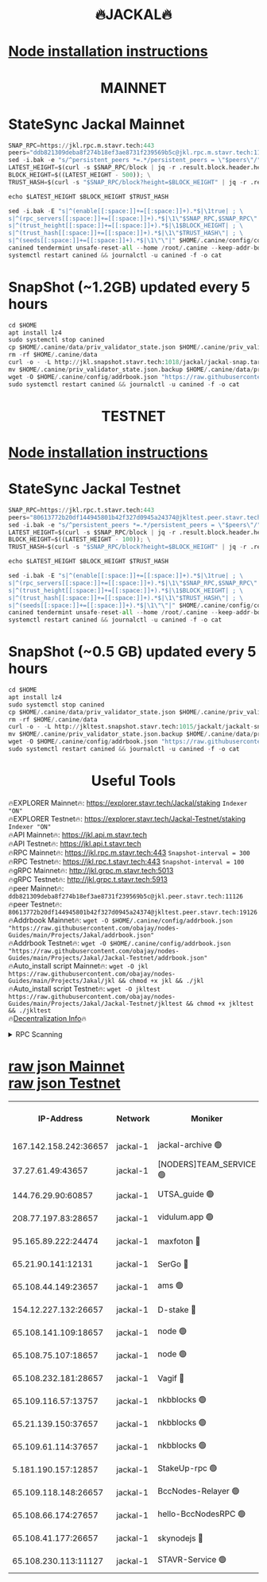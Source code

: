 <h1 align="center"> 🔥JACKAL🔥</h1>

[Node installation instructions](https://github.com/obajay/nodes-Guides/tree/main/Projects/Jakal)
=

<h1 align="center"> MAINNET</h1>

# StateSync Jackal Mainnet
```python
SNAP_RPC=https://jkl.rpc.m.stavr.tech:443
peers="ddb821309deba8f274b18ef3ae8731f239569b5c@jkl.rpc.m.stavr.tech:11126"
sed -i.bak -e "s/^persistent_peers *=.*/persistent_peers = \"$peers\"/" $HOME/.canine/config/config.toml
LATEST_HEIGHT=$(curl -s $SNAP_RPC/block | jq -r .result.block.header.height); \
BLOCK_HEIGHT=$((LATEST_HEIGHT - 500)); \
TRUST_HASH=$(curl -s "$SNAP_RPC/block?height=$BLOCK_HEIGHT" | jq -r .result.block_id.hash)

echo $LATEST_HEIGHT $BLOCK_HEIGHT $TRUST_HASH

sed -i.bak -E "s|^(enable[[:space:]]+=[[:space:]]+).*$|\1true| ; \
s|^(rpc_servers[[:space:]]+=[[:space:]]+).*$|\1\"$SNAP_RPC,$SNAP_RPC\"| ; \
s|^(trust_height[[:space:]]+=[[:space:]]+).*$|\1$BLOCK_HEIGHT| ; \
s|^(trust_hash[[:space:]]+=[[:space:]]+).*$|\1\"$TRUST_HASH\"| ; \
s|^(seeds[[:space:]]+=[[:space:]]+).*$|\1\"\"|" $HOME/.canine/config/config.toml
canined tendermint unsafe-reset-all --home /root/.canine --keep-addr-book
systemctl restart canined && journalctl -u canined -f -o cat
```
# SnapShot (~1.2GB) updated every 5 hours
```python
cd $HOME
apt install lz4
sudo systemctl stop canined
cp $HOME/.canine/data/priv_validator_state.json $HOME/.canine/priv_validator_state.json.backup
rm -rf $HOME/.canine/data
curl -o - -L http://jkl.snapshot.stavr.tech:1018/jackal/jackal-snap.tar.lz4 | lz4 -c -d - | tar -x -C $HOME/.canine --strip-components 2
mv $HOME/.canine/priv_validator_state.json.backup $HOME/.canine/data/priv_validator_state.json
wget -O $HOME/.canine/config/addrbook.json "https://raw.githubusercontent.com/obajay/nodes-Guides/main/Projects/Jakal/addrbook.json"
sudo systemctl restart canined && journalctl -u canined -f -o cat
```

<h1 align="center"> TESTNET</h1>

[Node installation instructions](https://github.com/obajay/nodes-Guides/tree/main/Projects/Jakal/Jackal-Testnet)
=

# StateSync Jackal Testnet
```python
SNAP_RPC=https://jkl.rpc.t.stavr.tech:443
peers="80613772b20df144945801b42f327d0945a24374@jkltest.peer.stavr.tech:19126"
sed -i.bak -e "s/^persistent_peers *=.*/persistent_peers = \"$peers\"/" $HOME/.canine/config/config.toml
LATEST_HEIGHT=$(curl -s $SNAP_RPC/block | jq -r .result.block.header.height); \
BLOCK_HEIGHT=$((LATEST_HEIGHT - 100)); \
TRUST_HASH=$(curl -s "$SNAP_RPC/block?height=$BLOCK_HEIGHT" | jq -r .result.block_id.hash)

echo $LATEST_HEIGHT $BLOCK_HEIGHT $TRUST_HASH

sed -i.bak -E "s|^(enable[[:space:]]+=[[:space:]]+).*$|\1true| ; \
s|^(rpc_servers[[:space:]]+=[[:space:]]+).*$|\1\"$SNAP_RPC,$SNAP_RPC\"| ; \
s|^(trust_height[[:space:]]+=[[:space:]]+).*$|\1$BLOCK_HEIGHT| ; \
s|^(trust_hash[[:space:]]+=[[:space:]]+).*$|\1\"$TRUST_HASH\"| ; \
s|^(seeds[[:space:]]+=[[:space:]]+).*$|\1\"\"|" $HOME/.canine/config/config.toml
canined tendermint unsafe-reset-all --home /root/.canine --keep-addr-book
systemctl restart canined && journalctl -u canined -f -o cat
```
# SnapShot (~0.5 GB) updated every 5 hours
```python
cd $HOME
apt install lz4
sudo systemctl stop canined
cp $HOME/.canine/data/priv_validator_state.json $HOME/.canine/priv_validator_state.json.backup
rm -rf $HOME/.canine/data
curl -o - -L http://jkltest.snapshot.stavr.tech:1015/jackalt/jackalt-snap.tar.lz4 | lz4 -c -d - | tar -x -C $HOME/.canine --strip-components 2
mv $HOME/.canine/priv_validator_state.json.backup $HOME/.canine/data/priv_validator_state.json
wget -O $HOME/.canine/config/addrbook.json "https://raw.githubusercontent.com/obajay/nodes-Guides/main/Projects/Jakal/Jackal-Testnet/addrbook.json"
sudo systemctl restart canined && journalctl -u canined -f -o cat
```

 <h1 align="center"> Useful Tools</h1>

🔥EXPLORER Mainnet🔥:      https://explorer.stavr.tech/Jackal/staking		        `Indexer "ON"` \
🔥EXPLORER Testnet🔥:      https://explorer.stavr.tech/Jackal-Testnet/staking     `Indexer "ON"` \
🔥API Mainnet🔥: 			 		 https://jkl.api.m.stavr.tech \
🔥API Testnet🔥: 			 		 https://jkl.api.t.stavr.tech \
🔥RPC Mainnet🔥:           https://jkl.rpc.m.stavr.tech:443              `Snapshot-interval = 300` \
🔥RPC Testnet🔥:           https://jkl.rpc.t.stavr.tech:443              `Snapshot-interval = 100` \
🔥gRPC Mainnet🔥:          http://jkl.grpc.m.stavr.tech:5013 \
🔥gRPC Testnet🔥:          http://jkl.grpc.t.stavr.tech:5913 \
🔥peer Mainnet🔥:					 `ddb821309deba8f274b18ef3ae8731f239569b5c@jkl.peer.stavr.tech:11126` \
🔥peer Testnet🔥:					 `80613772b20df144945801b42f327d0945a24374@jkltest.peer.stavr.tech:19126` \
🔥Addrbook Mainnet🔥:    ```wget -O $HOME/.canine/config/addrbook.json "https://raw.githubusercontent.com/obajay/nodes-Guides/main/Projects/Jakal/addrbook.json"``` \
🔥Addrbook Testnet🔥:    ```wget -O $HOME/.canine/config/addrbook.json "https://raw.githubusercontent.com/obajay/nodes-Guides/main/Projects/Jakal/Jackal-Testnet/addrbook.json"``` \
🔥Auto_install script Mainnet🔥: ```wget -O jkl https://raw.githubusercontent.com/obajay/nodes-Guides/main/Projects/Jakal/jkl && chmod +x jkl && ./jkl``` \
🔥Auto_install script Testnet🔥: ```wget -O jkltest https://raw.githubusercontent.com/obajay/nodes-Guides/main/Projects/Jakal/Jackal-Testnet/jkltest && chmod +x jkltest && ./jkltest``` \
🔥[Decentralization Info](https://github.com/obajay/StateSync-snapshots/tree/main/Projects/Jackal/Decentralization)🔥


<details>
<summary>RPC Scanning</summary>

<h2 align="center"> We scan nodes in real time every 4 hours. And we provide the final result of RPC endpoints.
We cannot influence the operation of these nodes in any way. </h2>


```python
If Voting Power is higher than 0 --> then the Node is a validator of the network and may be subject to attack and be a potential threat to the chain.
```
```python
We marked such validators with a red symbol
```

</details>

[raw json Mainnet](https://rpc-check.jaclalm.stavr.tech/jaclalm/rpc-jaclalm-result.json) \
[raw json Testnet](https://github.com/obajay/StateSync-snapshots/tree/main/Projects/Jackal/Rpc-Check-Testnet)
=

<table><tr><th>IP-Address</th><th>Network</th><th>Moniker</th><th>Latest Block Height</th><th>Earliest Block Height</th><th>Catching Up</th><th>Tx Index</th><th>Voting Power</th><th>Scan Time</th></tr><tr><td>167.142.158.242:36657</td><td>jackal-1</td><td>jackal-archive 🟢</td><td>6521778</td><td>2770293</td><td>False</td><td>on</td><td>0</td><td>2024-02-17T07:28:17.852510609UTC</td></tr><tr><td>37.27.61.49:43657</td><td>jackal-1</td><td>[NODERS]TEAM_SERVICE 🟢</td><td>6521749</td><td>6142001</td><td>False</td><td>on</td><td>0</td><td>2024-02-17T07:24:58.558972733UTC</td></tr><tr><td>144.76.29.90:60857</td><td>jackal-1</td><td>UTSA_guide 🟢</td><td>6521769</td><td>6280001</td><td>False</td><td>on</td><td>0</td><td>2024-02-17T07:27:10.044656393UTC</td></tr><tr><td>208.77.197.83:28657</td><td>jackal-1</td><td>vidulum.app 🟢</td><td>6521778</td><td>6296001</td><td>False</td><td>on</td><td>0</td><td>2024-02-17T07:28:14.924970331UTC</td></tr><tr><td>95.165.89.222:24474</td><td>jackal-1</td><td>maxfoton 🔴</td><td>6521771</td><td>6430001</td><td>False</td><td>off</td><td>117661</td><td>2024-02-17T07:27:25.785798564UTC</td></tr><tr><td>65.21.90.141:12131</td><td>jackal-1</td><td>SerGo 🔴</td><td>6521755</td><td>6431811</td><td>False</td><td>off</td><td>51100</td><td>2024-02-17T07:25:35.852658459UTC</td></tr><tr><td>65.108.44.149:23657</td><td>jackal-1</td><td>ams 🟢</td><td>6521773</td><td>6431811</td><td>False</td><td>on</td><td>0</td><td>2024-02-17T07:27:40.616932568UTC</td></tr><tr><td>154.12.227.132:26657</td><td>jackal-1</td><td>D-stake 🔴</td><td>6521752</td><td>6434501</td><td>False</td><td>off</td><td>130243</td><td>2024-02-17T07:25:14.158803518UTC</td></tr><tr><td>65.108.141.109:18657</td><td>jackal-1</td><td>node 🟢</td><td>6521752</td><td>6444728</td><td>False</td><td>on</td><td>0</td><td>2024-02-17T07:25:18.749278364UTC</td></tr><tr><td>65.108.75.107:18657</td><td>jackal-1</td><td>node 🟢</td><td>6521762</td><td>6458311</td><td>False</td><td>on</td><td>0</td><td>2024-02-17T07:26:28.136691553UTC</td></tr><tr><td>65.108.232.181:28657</td><td>jackal-1</td><td>Vagif 🔴</td><td>6521771</td><td>6462201</td><td>False</td><td>off</td><td>60003</td><td>2024-02-17T07:27:25.359562351UTC</td></tr><tr><td>65.109.116.57:13757</td><td>jackal-1</td><td>nkbblocks 🟢</td><td>6521781</td><td>6468668</td><td>False</td><td>on</td><td>0</td><td>2024-02-17T07:28:45.529312879UTC</td></tr><tr><td>65.21.139.150:37657</td><td>jackal-1</td><td>nkbblocks 🟢</td><td>6521754</td><td>6473101</td><td>False</td><td>on</td><td>0</td><td>2024-02-17T07:25:31.452557456UTC</td></tr><tr><td>65.109.61.114:37657</td><td>jackal-1</td><td>nkbblocks 🟢</td><td>6521761</td><td>6473101</td><td>False</td><td>on</td><td>0</td><td>2024-02-17T07:26:17.521280313UTC</td></tr><tr><td>5.181.190.157:12857</td><td>jackal-1</td><td>StakeUp-rpc 🟢</td><td>6514822</td><td>6486001</td><td>False</td><td>on</td><td>0</td><td>2024-02-17T07:25:11.267617782UTC</td></tr><tr><td>65.109.118.148:26657</td><td>jackal-1</td><td>BccNodes-Relayer 🟢</td><td>6521767</td><td>6489001</td><td>False</td><td>on</td><td>0</td><td>2024-02-17T07:26:59.360124635UTC</td></tr><tr><td>65.108.66.174:27657</td><td>jackal-1</td><td>hello-BccNodesRPC 🟢</td><td>6521769</td><td>6489001</td><td>False</td><td>on</td><td>0</td><td>2024-02-17T07:27:12.515221555UTC</td></tr><tr><td>65.108.41.177:26657</td><td>jackal-1</td><td>skynodejs 🔴</td><td>6521778</td><td>6509001</td><td>False</td><td>on</td><td>83702</td><td>2024-02-17T07:28:18.231291658UTC</td></tr><tr><td>65.108.230.113:11127</td><td>jackal-1</td><td>STAVR-Service 🟢</td><td>6521774</td><td>6521401</td><td>False</td><td>on</td><td>0</td><td>2024-02-17T07:27:47.151703192UTC</td></tr></table>
